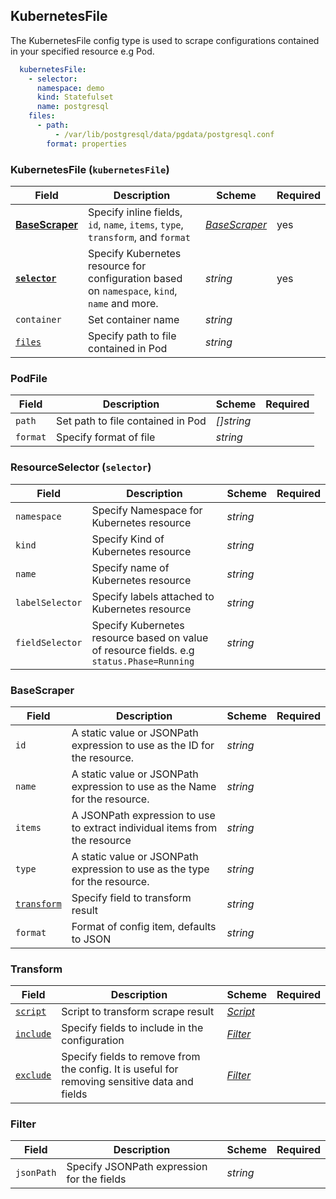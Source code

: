 ## KubernetesFile

The KubernetesFile config type is used to scrape configurations contained in your specified resource e.g Pod.

```yaml
  kubernetesFile:
    - selector:
      namespace: demo
      kind: Statefulset
      name: postgresql
    files:
      - path:
          - /var/lib/postgresql/data/pgdata/postgresql.conf
        format: properties
```

### KubernetesFile (`kubernetesFile`)

| Field | Description | Scheme | Required |
| ----- | ----------- | ------ | -------- |
| [**BaseScraper**](#basescraper) | Specify inline fields, `id`, `name`, `items`, `type`, `transform`, and `format` | [*BaseScraper*](#basescraper) | yes |
| [**`selector`**](#resourceselector-selector) | Specify Kubernetes resource for configuration based on `namespace`, `kind`, `name` and more. | *string* | yes |
| `container` | Set container name | *string* |
| [`files`](#PodFile) | Specify path to file contained in Pod | *string* |

### PodFile

| Field | Description | Scheme | Required |
| ----- | ----------- | ------ | -------- |
| `path` | Set path to file contained in Pod | *\[\]string* |  |
| `format` | Specify format of file | *string* |

### ResourceSelector (`selector`)

| Field | Description | Scheme | Required |
| ----- | ----------- | ------ | -------- |
| `namespace` | Specify Namespace for Kubernetes resource | *string* |  |
| `kind` | Specify Kind of Kubernetes resource | *string* |
| `name` | Specify name of Kubernetes resource | *string* |
| `labelSelector` | Specify labels attached to Kubernetes resource | *string* |
| `fieldSelector` | Specify Kubernetes resource based on value of resource fields. e.g `status.Phase=Running` | *string* |  |

### BaseScraper

| Field | Description | Scheme | Required |
| ----- | ----------- | ------ | -------- |
| `id` | A static value or JSONPath expression to use as the ID for the resource. | *string* |  |
| `name` | A static value or JSONPath expression to use as the Name for the resource. | *string* |  |
| `items` | A JSONPath expression to use to extract individual items from the resource | *string* |  |
| `type` | A static value or JSONPath expression to use as the type for the resource. | *string* |  |
| [`transform`](#transform) | Specify field to transform result | *string* |  |
| `format` | Format of config item, defaults to JSON | *string* |

### Transform

| Field | Description | Scheme | Required |
| ----- | ----------- | ------ | -------- |
| [`script`](#script) | Script to transform scrape result | [*Script*](#script) |
| [`include`](#Filter) | Specify fields to include in the configuration | [*Filter*](#filter)  |  |
| [`exclude`](#filter) | Specify fields to remove from the config. It is useful for removing sensitive data and fields | [*Filter*](#filter) |  |

### Filter

| Field | Description | Scheme | Required |
| ----- | ----------- | ------ | -------- |
| `jsonPath` | Specify JSONPath expression for the fields | *string* |
